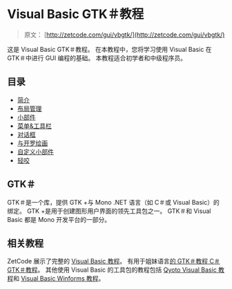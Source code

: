 # Visual Basic GTK＃教程

> 原文： [http://zetcode.com/gui/vbgtk/](http://zetcode.com/gui/vbgtk/)

这是 Visual Basic GTK＃教程。 在本教程中，您将学习使用 Visual Basic 在 GTK＃中进行 GUI 编程的基础。 本教程适合初学者和中级程序员。

## 目录



*   [简介](introduction/)
*   [布局管理](layoutmanagement/)
*   [小部件](widgets/)
*   [菜单&工具栏](menustoolbars/)
*   [对话框](dialogs/)
*   [与开罗绘画](painting/)
*   [自定义小部件](customwidget/)
*   [轻咬](nibbles/)



## GTK＃

GTK＃是一个库，提供 GTK +与 Mono .NET 语言（如 C＃或 Visual Basic）的绑定。 GTK +是用于创建图形用户界面的领先工具包之一。 GTK＃和 Visual Basic 都是 Mono 开发平台的一部分。

## 相关教程

ZetCode 展示了完整的 [Visual Basic 教程](/lang/visualbasic/)。 有用于姐妹语言[的 GTK＃教程 C＃GTK＃教程](/gui/gtksharp/)。 其他使用 Visual Basic 的工具包的教程包括 [Qyoto Visual Basic 教程](/gui/vbqyoto/)和 [Visual Basic Winforms 教程](/gui/vbwinforms/)。